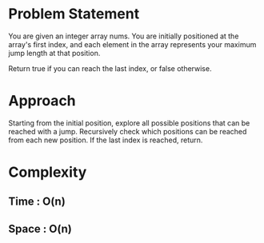 # Problem Statement

You are given an integer array nums. You are initially positioned at the array's first index, and each element in the array represents your maximum jump length at that position.

Return true if you can reach the last index, or false otherwise.

# Approach

Starting from the initial position, explore all possible positions that can be reached with a jump. Recursively check which positions can be reached from each new position. If the last index is reached, return.

# Complexity

## Time : O(n)
## Space : O(n)
